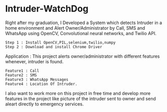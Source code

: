 # Intruder-WatchDog
Right after my graduation, I Developed a System which detects Intruder in a home environment and Alert Owner/Administrator by Call, SMS and WhatsApp using OpenCV, Convolutional neural networks, and Twilio API.

    Step 1 : Install OpenCV,PIL,selenium,twilio,numpy
    Step 2 : Download and install Chrome Driver

Application : This project alerts owner/administrator with different features whenever, intruder is found.

    Feature1 : Call
    Feature2 : SMS
    Feature3 : WhatsApp Messages
    Feature4 : Location Of Intruder.

I also want to work more on this project in free time and develop more features in the project like picture of the intruder sent to owner and send aleart directly to emergency services.
